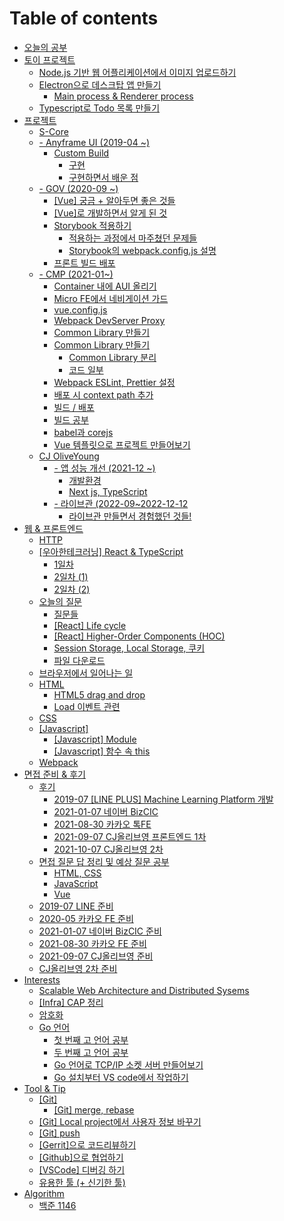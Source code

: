 # Table of contents

* [오늘의 공부](README.md)
* [토이 프로젝트](undefined-1/README.md)
  * [Node.js 기반 웹 어플리케이션에서 이미지 업로드하기](undefined-1/2018-04-20-web\_imageupload.md)
  * [Electron으로 데스크탑 앱 만들기](undefined-1/electron/README.md)
    * [Main process & Renderer process](undefined-1/electron/main-process-and-renderer-process.md)
  * [Typescript로 Todo 목록 만들기](undefined-1/typescript-todo.md)
* [프로젝트](undefined/README.md)
  * [S-Core](undefined/s-core.md)
  * [- Anyframe UI (2019-04 \~)](undefined/anyframe-ui-2019-04/README.md)
    * [Custom Build](undefined/anyframe-ui-2019-04/custom-build/README.md)
      * [구현](undefined/anyframe-ui-2019-04/custom-build/undefined-1.md)
      * [구현하면서 배운 점](undefined/anyframe-ui-2019-04/custom-build/undefined.md)
  * [- GOV (2020-09 \~)](undefined/gov-2020-09/README.md)
    * [\[Vue\] 궁금 + 알아두면 좋은 것들](undefined/gov-2020-09/vue-+.md)
    * [\[Vue\]로 개발하면서 알게 된 것](undefined/gov-2020-09/vue.md)
    * [Storybook 적용하기](undefined/gov-2020-09/storybook/README.md)
      * [적용하는 과정에서 마주쳤던 문제들](undefined/gov-2020-09/storybook/undefined.md)
      * [Storybook의 webpack.config.js 설명](undefined/gov-2020-09/storybook/storybook-webpack.config.js.md)
    * [프론트 빌드 배포](undefined/gov-2020-09/undefined.md)
  * [- CMP (2021-01\~)](undefined/cmp-2021-01/README.md)
    * [Container 내에 AUI 올리기](undefined/cmp-2021-01/container-aui.md)
    * [Micro FE에서 네비게이션 가드](undefined/cmp-2021-01/micro-fe.md)
    * [vue.config.js](undefined/cmp-2021-01/vue.config.js.md)
    * [Webpack DevServer Proxy](undefined/cmp-2021-01/webpack-devserver-proxy.md)
    * [Common Library 만들기](undefined/cmp-2021-01/common-library.md)
    * [Common Library 만들기](undefined/cmp-2021-01/common-library-1/README.md)
      * [Common Library 분리](undefined/cmp-2021-01/common-library-1/common-library.md)
      * [코드 일부](undefined/cmp-2021-01/common-library-1/undefined.md)
    * [Webpack ESLint, Prettier 설정](undefined/cmp-2021-01/webpack-eslint-prettier.md)
    * [배포 시 context path 추가](undefined/cmp-2021-01/context-path.md)
    * [빌드 / 배포](undefined/cmp-2021-01/undefined.md)
    * [빌드 공부](undefined/cmp-2021-01/undefined-1.md)
    * [babel과 corejs](undefined/cmp-2021-01/babel-corejs.md)
    * [Vue 템플릿으로 프로젝트 만들어보기](undefined/cmp-2021-01/vue.md)
  * [CJ OliveYoung](undefined/cj-oliveyoung.md)
    * [- 앱 성능 개선 (2021-12 \~)](undefined/2021-12/README.md)
      * [개발환경](undefined/2021-12/undefined.md)
      * [Next js, TypeScript](undefined/2021-12/next-js-typescript.md)
    * [- 라이브관 (2022-09\~2022-12-12](undefined/cj-oliveyoung/2022-09-2022-12-12/README.md)
      * [라이브관 만들면서 경험했던 것들!](undefined/cj-oliveyoung/2022-09-2022-12-12/undefined.md)
* [웹 & 프론트엔드](and/README.md)
  * [HTTP](and/http.md)
  * [\[우아한테크러닝\] React & TypeScript](and/react-and-typescript/README.md)
    * [1일차](and/react-and-typescript/1.md)
    * [2일차 (1)](and/react-and-typescript/2-1.md)
    * [2일차 (2)](and/react-and-typescript/2-2.md)
  * [오늘의 질문](and/undefined/README.md)
    * [질문들](and/undefined/untitled.md)
    * [\[React\] Life cycle](and/undefined/react-life-cycle.md)
    * [\[React\] Higher-Order Components (HOC)](and/undefined/react-higher-order-components-hoc.md)
    * [Session Storage, Local Storage, 쿠키](and/undefined/session-storage-local-storage.md)
    * [파일 다운로드](and/undefined/undefined-1.md)
  * [브라우저에서 일어나는 일](and/undefined-1.md)
  * [HTML](and/html/README.md)
    * [HTML5 drag and drop](and/html/html5-drag-and-drop.md)
    * [Load 이벤트 관련](and/html/load.md)
  * [CSS](and/css.md)
  * [\[Javascript\]](and/javascript/README.md)
    * [\[Javascript\] Module](and/javascript/module.md)
    * [\[Javascript\] 함수 속 this](and/javascript/this.md)
  * [Webpack](and/webpack.md)
* [면접 준비 & 후기](undefined-2/README.md)
  * [후기](undefined-2/undefined-1/README.md)
    * [2019-07 \[LINE PLUS\] Machine Learning Platform 개발](undefined-2/undefined-1/2019-07-line-plus-machine-learning-platform.md)
    * [2021-01-07 네이버 BizCIC](undefined-2/undefined-1/2021-01-07-bizcic.md)
    * [2021-08-30 카카오 톡FE](undefined-2/undefined-1/2021-08-30-fe.md)
    * [2021-09-07 CJ올리브영 프론트엔드 1차](undefined-2/undefined-1/2021-09-07-cj.md)
    * [2021-10-07 CJ올리브영 2차](undefined-2/undefined-1/2021-10-07-cj-2.md)
  * [면접 질문 답 정리 및 예상 질문 공부](undefined-2/undefined/README.md)
    * [HTML, CSS](undefined-2/undefined/html-css.md)
    * [JavaScript](undefined-2/undefined/javascript.md)
    * [Vue](undefined-2/undefined/vue.md)
  * [2019-07 LINE 준비](undefined-2/2019-07-line.md)
  * [2020-05 카카오 FE 준비](undefined-2/2020-05-fe.md)
  * [2021-01-07 네이버 BizCIC 준비](undefined-2/bizcic.md)
  * [2021-08-30 카카오 FE 준비](undefined-2/2021-08-fe.md)
  * [2021-09-07 CJ올리브영 준비](undefined-2/2021-09-07-cj.md)
  * [CJ올리브영 2차 준비](undefined-2/cj-2.md)
* [Interests](interests/README.md)
  * [Scalable Web Architecture and Distributed Sysems](interests/2018-01-19-webarchitecture.md)
  * [\[Infra\] CAP 정리](interests/cap.md)
  * [암호화](interests/undefined.md)
  * [Go 언어](interests/gostudy/README.md)
    * [첫 번째 고 언어 공부](interests/gostudy/2017-12-16-gostudy1.md)
    * [두 번째 고 언어 공부](interests/gostudy/2017-12-19-gostudy2.md)
    * [Go 언어로 TCP/IP 소켓 서버 만들어보기](interests/gostudy/2018-03-08-goserver.md)
    * [Go 설치부터 VS code에서 작업하기](interests/gostudy/go-vs-code.md)
* [Tool & Tip](tool-and-tip/README.md)
  * [\[Git\]](tool-and-tip/git/README.md)
    * [\[Git\] merge, rebase](tool-and-tip/git/git-merge-rebase.md)
  * [\[Git\] Local project에서 사용자 정보 바꾸기](tool-and-tip/local-project.md)
  * [\[Git\] push](tool-and-tip/git-push.md)
  * [\[Gerrit\]으로 코드리뷰하기](tool-and-tip/gerrit.md)
  * [\[Github\]으로 협업하기](tool-and-tip/github.md)
  * [\[VSCode\] 디버깅 하기](tool-and-tip/undefined.md)
  * [유용한 툴 (+ 신기한 툴)](tool-and-tip/undefined-1.md)
* [Algorithm](study/README.md)
  * [백준 1146](study/1146.md)
